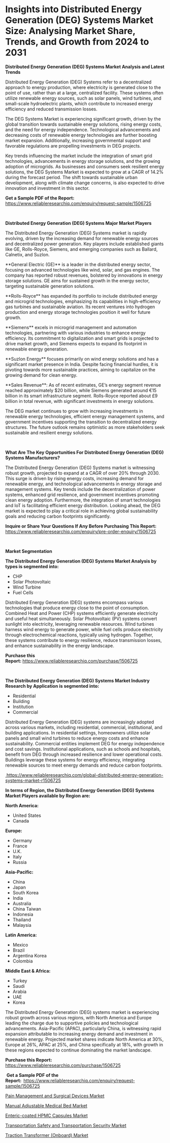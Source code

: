 <p><h1>Insights into Distributed Energy Generation (DEG) Systems Market Size: Analysing Market Share, Trends, and Growth from 2024 to 2031</h1></p><p><strong>Distributed Energy Generation (DEG) Systems Market Analysis and Latest Trends</strong></p>
<p><p>Distributed Energy Generation (DEG) Systems refer to a decentralized approach to energy production, where electricity is generated close to the point of use, rather than at a large, centralized facility. These systems often utilize renewable energy sources, such as solar panels, wind turbines, and small-scale hydroelectric plants, which contribute to increased energy efficiency and reduced transmission losses.</p><p>The DEG Systems Market is experiencing significant growth, driven by the global transition towards sustainable energy solutions, rising energy costs, and the need for energy independence. Technological advancements and decreasing costs of renewable energy technologies are further boosting market expansion. Additionally, increasing governmental support and favorable regulations are propelling investments in DEG projects.</p><p>Key trends influencing the market include the integration of smart grid technologies, advancements in energy storage solutions, and the growing adoption of microgrids. As businesses and consumers seek resilient energy solutions, the DEG Systems Market is expected to grow at a CAGR of 14.2% during the forecast period. The shift towards sustainable urban development, along with climate change concerns, is also expected to drive innovation and investment in this sector.</p></p>
<p><strong>Get a Sample PDF of the Report:&nbsp;</strong> <a href="https://www.reliableresearchiq.com/enquiry/request-sample/1506725?utm_campaign=973&utm_medium=2&utm_source=Github&utm_content=ia&utm_term=07122024&utm_id=distributed-energy-generation-deg-systems">https://www.reliableresearchiq.com/enquiry/request-sample/1506725</a></p>
<p>&nbsp;</p>
<p><strong>Distributed Energy Generation (DEG) Systems Major Market Players</strong></p>
<p><p>The Distributed Energy Generation (DEG) Systems market is rapidly evolving, driven by the increasing demand for renewable energy sources and decentralized power generation. Key players include established giants like GE, Rolls-Royce, Siemens, and emerging companies such as Ballard, Calnetix, and Suzlon.</p><p>**General Electric (GE)** is a leader in the distributed energy sector, focusing on advanced technologies like wind, solar, and gas engines. The company has reported robust revenues, bolstered by innovations in energy storage solutions. GE aims for sustained growth in the energy sector, targeting sustainable generation solutions.</p><p>**Rolls-Royce** has expanded its portfolio to include distributed energy and microgrid technologies, emphasizing its capabilities in high-efficiency gas turbines and sustainable aviation. Its recent ventures into hydrogen production and energy storage technologies position it well for future growth.</p><p>**Siemens** excels in microgrid management and automation technologies, partnering with various industries to enhance energy efficiency. Its commitment to digitalization and smart grids is projected to drive market growth, and Siemens expects to expand its footprint in renewable energy generation.</p><p>**Suzlon Energy** focuses primarily on wind energy solutions and has a significant market presence in India. Despite facing financial hurdles, it is pivoting towards more sustainable practices, aiming to capitalize on the growing demand for clean energy.</p><p>**Sales Revenue**: As of recent estimates, GE’s energy segment revenue reached approximately $20 billion, while Siemens generated around €15 billion in its smart infrastructure segment. Rolls-Royce reported about £9 billion in total revenue, with significant investments in energy solutions.</p><p>The DEG market continues to grow with increasing investments in renewable energy technologies, efficient energy management systems, and government incentives supporting the transition to decentralized energy structures. The future outlook remains optimistic as more stakeholders seek sustainable and resilient energy solutions.</p></p>
<p>&nbsp;</p>
<p><strong>What Are The Key Opportunities For Distributed Energy Generation (DEG) Systems Manufacturers?</strong></p>
<p><p>The Distributed Energy Generation (DEG) Systems market is witnessing robust growth, projected to expand at a CAGR of over 20% through 2030. This surge is driven by rising energy costs, increasing demand for renewable energy, and technological advancements in energy storage and management systems. Key trends include the decentralization of power systems, enhanced grid resilience, and government incentives promoting clean energy adoption. Furthermore, the integration of smart technologies and IoT is facilitating efficient energy distribution. Looking ahead, the DEG market is expected to play a critical role in achieving global sustainability goals and reducing carbon footprints significantly.</p></p>
<p><strong>Inquire or Share Your Questions If Any Before Purchasing This Report:</strong> <a href="https://www.reliableresearchiq.com/enquiry/pre-order-enquiry/1506725?utm_campaign=973&utm_medium=2&utm_source=Github&utm_content=ia&utm_term=07122024&utm_id=distributed-energy-generation-deg-systems">https://www.reliableresearchiq.com/enquiry/pre-order-enquiry/1506725</a></p>
<p>&nbsp;</p>
<p><strong>Market Segmentation</strong></p>
<p><strong>The Distributed Energy Generation (DEG) Systems Market Analysis by types is segmented into:</strong></p>
<p><ul><li>CHP</li><li>Solar Photovoltaic</li><li>Wind Turbine</li><li>Fuel Cells</li></ul></p>
<p><p>Distributed Energy Generation (DEG) systems encompass various technologies that produce energy close to the point of consumption. Combined Heat and Power (CHP) systems efficiently generate electricity and useful heat simultaneously. Solar Photovoltaic (PV) systems convert sunlight into electricity, leveraging renewable resources. Wind turbines harness wind energy to generate power, while fuel cells produce electricity through electrochemical reactions, typically using hydrogen. Together, these systems contribute to energy resilience, reduce transmission losses, and enhance sustainability in the energy landscape.</p></p>
<p><strong>Purchase this Report:&nbsp;</strong><a href="https://www.reliableresearchiq.com/purchase/1506725?utm_campaign=973&utm_medium=2&utm_source=Github&utm_content=ia&utm_term=07122024&utm_id=distributed-energy-generation-deg-systems">https://www.reliableresearchiq.com/purchase/1506725</a></p>
<p>&nbsp;</p>
<p><strong>The Distributed Energy Generation (DEG) Systems Market Industry Research by Application is segmented into:</strong></p>
<p><ul><li>Residential</li><li>Building</li><li>Institution</li><li>Commercial</li></ul></p>
<p><p>Distributed Energy Generation (DEG) systems are increasingly adopted across various markets, including residential, commercial, institutional, and building applications. In residential settings, homeowners utilize solar panels and small wind turbines to reduce energy costs and enhance sustainability. Commercial entities implement DEG for energy independence and cost savings. Institutional applications, such as schools and hospitals, benefit from DEG through increased resilience and lower operational costs. Buildings leverage these systems for energy efficiency, integrating renewable sources to meet energy demands and reduce carbon footprints.</p></p>
<p><a href="https://www.reliableresearchiq.com/global-distributed-energy-generation-systems-market-r1506725?utm_campaign=973&utm_medium=2&utm_source=Github&utm_content=ia&utm_term=07122024&utm_id=distributed-energy-generation-deg-systems">&nbsp;https://www.reliableresearchiq.com/global-distributed-energy-generation-systems-market-r1506725</a></p>
<p><strong>In terms of Region, the Distributed Energy Generation (DEG) Systems Market Players available by Region are:</strong></p>
<p>
    <p> <strong> North America: </strong>
        <ul>
            <li>United States</li>
            <li>Canada</li>
        </ul>
        </p> 
    <p> <strong> Europe: </strong>
        <ul>
            <li>Germany</li>
            <li>France</li>
            <li>U.K.</li>
            <li>Italy</li>
            <li>Russia</li>
        </ul>
        </p> 
    <p> <strong> Asia-Pacific: </strong>
        <ul>
            <li>China</li>
            <li>Japan</li>
            <li>South Korea</li>
            <li>India</li>
            <li>Australia</li>
            <li>China Taiwan</li>
            <li>Indonesia</li>
            <li>Thailand</li>
            <li>Malaysia</li>
        </ul>
        </p> 
    <p> <strong> Latin America: </strong>
        <ul>
            <li>Mexico</li>
            <li>Brazil</li>
            <li>Argentina Korea</li>
            <li>Colombia</li>
        </ul>
        </p> 
    <p> <strong> Middle East & Africa: </strong>
        <ul>
            <li>Turkey</li>
            <li>Saudi</li>
            <li>Arabia</li>
            <li>UAE</li>
            <li>Korea</li>
        </ul>
    </p>
    </p>
<p><p>The Distributed Energy Generation (DEG) systems market is experiencing robust growth across various regions, with North America and Europe leading the charge due to supportive policies and technological advancements. Asia-Pacific (APAC), particularly China, is witnessing rapid expansion attributable to increasing energy demand and investment in renewable energy. Projected market shares indicate North America at 30%, Europe at 26%, APAC at 25%, and China specifically at 18%, with growth in these regions expected to continue dominating the market landscape.</p></p>
<p><strong>Purchase this Report: </strong><a href="https://www.reliableresearchiq.com/purchase/1506725?utm_campaign=973&utm_medium=2&utm_source=Github&utm_content=ia&utm_term=07122024&utm_id=distributed-energy-generation-deg-systems">https://www.reliableresearchiq.com/purchase/1506725</a></p>
<p>&nbsp;<strong>Get a Sample PDF of the Report:&nbsp;&nbsp;</strong><a href="https://www.reliableresearchiq.com/enquiry/request-sample/1506725?utm_campaign=973&utm_medium=2&utm_source=Github&utm_content=ia&utm_term=07122024&utm_id=distributed-energy-generation-deg-systems">https://www.reliableresearchiq.com/enquiry/request-sample/1506725</a></p>
<p><strong></strong></p>
<p><p><a href="https://www.linkedin.com/pulse/pain-management-surgical-devices-market-structure-size-analysis-24yde?utm_campaign=973&utm_medium=2&utm_source=Github&utm_content=ia&utm_term=07122024&utm_id=distributed-energy-generation-deg-systems">Pain Management and Surgical Devices Market</a></p><p><a href="https://issuu.com/reportprime-2/docs/manual-adjustable-medical-bed-market-size-2030.ppt?utm_campaign=973&utm_medium=2&utm_source=Github&utm_content=ia&utm_term=07122024&utm_id=distributed-energy-generation-deg-systems">Manual Adjustable Medical Bed Market</a></p><p><a href="https://issuu.com/reportprime-2/docs/enteric-coated-hpmc-capsules-market-size-2030.pptx?utm_campaign=973&utm_medium=2&utm_source=Github&utm_content=ia&utm_term=07122024&utm_id=distributed-energy-generation-deg-systems">Enteric-coated HPMC Capsules Market</a></p><p><a href="https://github.com/osbornrdaflalo/Market-Research-Report-List-1/blob/main/transportation-safety-and-transportation-security-market.md?utm_campaign=973&utm_medium=2&utm_source=Github&utm_content=ia&utm_term=07122024&utm_id=distributed-energy-generation-deg-systems">Transportation Safety and Transportation Security Market</a></p><p><a href="https://github.com/antonioc6hal/Market-Research-Report-List-1/blob/main/traction-transformer-onboard-market.md?utm_campaign=973&utm_medium=2&utm_source=Github&utm_content=ia&utm_term=07122024&utm_id=distributed-energy-generation-deg-systems">Traction Transformer (Onboard) Market</a></p></p>